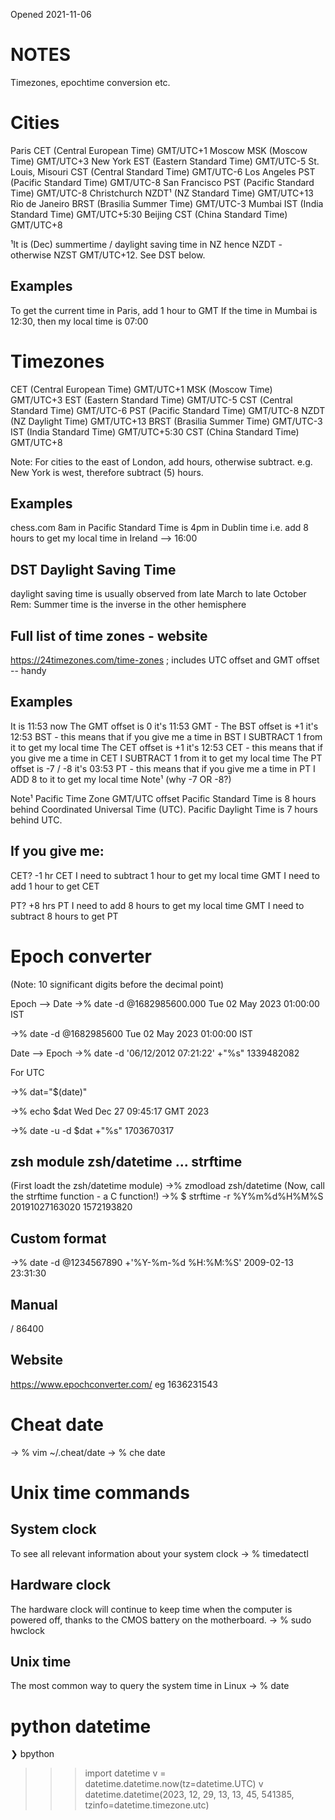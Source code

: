 Opened 2021-11-06

# NOTES
Timezones, epochtime conversion etc.

# Cities

Paris                    CET (Central European Time)     GMT/UTC+1
Moscow                   MSK (Moscow Time)               GMT/UTC+3
New York                 EST (Eastern Standard Time)     GMT/UTC-5
St. Louis, Misouri       CST (Central Standard Time)     GMT/UTC-6
Los Angeles              PST (Pacific Standard Time)     GMT/UTC-8
San Francisco            PST (Pacific Standard Time)     GMT/UTC-8
Christchurch             NZDT¹ (NZ Standard Time)        GMT/UTC+13 
Rio de Janeiro           BRST (Brasilia Summer Time)     GMT/UTC-3
Mumbai                   IST (India Standard Time)       GMT/UTC+5:30
Beijing                  CST (China Standard Time)       GMT/UTC+8

¹It is (Dec) summertime / daylight saving time in NZ hence NZDT - otherwise NZST GMT/UTC+12. See DST below.

## Examples
To get the current time in Paris, add 1 hour to GMT
If the time in Mumbai is 12:30, then my local time is 07:00



# Timezones

 CET (Central European Time)     GMT/UTC+1
 MSK (Moscow Time)               GMT/UTC+3
 EST (Eastern Standard Time)     GMT/UTC-5
 CST (Central Standard Time)     GMT/UTC-6
 PST (Pacific Standard Time)     GMT/UTC-8
 NZDT (NZ Daylight Time)         GMT/UTC+13
 BRST (Brasilia Summer Time)     GMT/UTC-3
 IST (India Standard Time)       GMT/UTC+5:30 
 CST (China Standard Time)       GMT/UTC+8

 Note: For cities to the east of London, add hours, otherwise subtract. e.g. New York is west, therefore subtract (5) hours.

## Examples

chess.com 8am in Pacific Standard Time is 4pm in Dublin time i.e. add 8 hours to get my local time in Ireland --> 16:00

## DST Daylight Saving Time 

daylight saving time is usually observed from late March to late October
Rem: Summer time is the inverse in the other hemisphere

## Full list of time zones - website 

https://24timezones.com/time-zones ; includes UTC offset and GMT offset -- handy 

## Examples

It is 11:53 now
The GMT offset is 0  it's 11:53 GMT - 
The BST offset is +1 it's 12:53 BST - this means that if you give me a time in BST I SUBTRACT 1 from it to get my local time 
The CET offset is +1 it's 12:53 CET - this means that if you give me a time in CET I SUBTRACT 1 from it to get my local time 
The PT offset is -7 / -8 it's 03:53 PT  - this means that if you give me a time in PT I ADD 8 to it to get my local time 
Note¹ (why -7 OR -8?) 

Note¹ 
Pacific Time Zone GMT/UTC offset
Pacific Standard Time is 8 hours behind Coordinated Universal Time (UTC).
Pacific Daylight Time is 7 hours behind UTC.


## If you give me:

CET? -1 hr
CET I need to subtract 1 hour to get my local time
GMT I need to add 1 hour to get CET

PT? +8 hrs
PT I need to add 8 hours to get my local time
GMT I need to subtract 8 hours to get PT 



# Epoch converter
(Note: 10 significant digits before the decimal point)

Epoch --> Date
->% date -d @1682985600.000
Tue 02 May 2023 01:00:00 IST 

->% date -d @1682985600
Tue 02 May 2023 01:00:00 IST 

Date --> Epoch
->% date -d '06/12/2012 07:21:22' +"%s"
1339482082

For UTC

->% dat="$(date)"

->% echo $dat
Wed Dec 27 09:45:17 GMT 2023

->% date  -u -d $dat +"%s"
1703670317

## zsh module zsh/datetime ... strftime 

(First loadt the zsh/datetime module)
->% zmodload zsh/datetime
(Now, call the strftime function - a C function!)
->% $ strftime -r %Y%m%d%H%M%S 20191027163020
1572193820

## Custom format
->% date -d @1234567890 +'%Y-%m-%d %H:%M:%S'
2009-02-13 23:31:30




## Manual
<timestamp-epoch> / 86400

## Website
https://www.epochconverter.com/
eg 1636231543

# Cheat date

-> % vim ~/.cheat/date
-> % che date



# Unix time commands

## System clock
To see all relevant information about your system clock
-> % timedatectl

## Hardware clock
The hardware clock will continue to keep time when the computer is powered off, thanks to the CMOS battery on the motherboard.
-> % sudo hwclock

## Unix time
The most common way to query the system time in Linux
-> % date

# python datetime

❯ bpython

>>> import datetime
>>> v = datetime.datetime.now(tz=datetime.UTC)
>>> v
datetime.datetime(2023, 12, 29, 13, 13, 45, 541385, tzinfo=datetime.timezone.utc)

